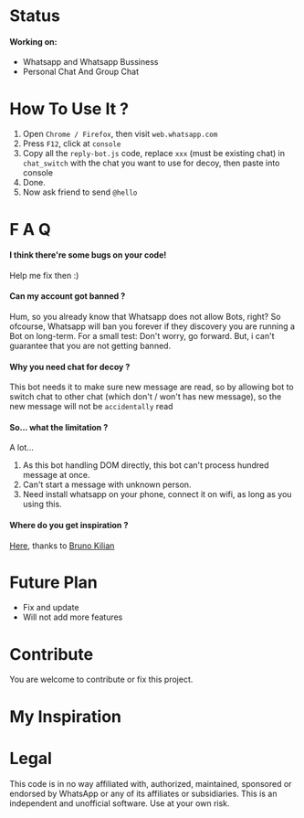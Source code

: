 # Status
#### Working on:
- Whatsapp and Whatsapp Bussiness
- Personal Chat And Group Chat

# How To Use It ?
1. Open `Chrome / Firefox`, then visit `web.whatsapp.com`
2. Press `F12`, click at `console`
3. Copy all the `reply-bot.js` code, replace `xxx` (must be existing chat) in `chat_switch` with the chat you want to use for decoy, then paste into console 
4. Done.
5. Now ask friend to send `@hello`

# F A Q
#### I think there're some bugs on your code!
Help me fix then :)
#### Can my account got banned ?
Hum, so you already know that Whatsapp does not allow Bots, right?
So ofcourse, Whatsapp will ban you forever if they discovery you are running a Bot on long-term. For a small test: Don't worry, go forward.
But, i can't guarantee that you are not getting banned.
#### Why you need chat for decoy ?
This bot needs it to make sure new message are read,
so by allowing bot to switch chat to other chat (which don't / won't has new message),
so the new message will not be `accidentally` read
#### So... what the limitation ?
A lot...
1. As this bot handling DOM directly, this bot can't process hundred message at once.
2. Can't start a message with unknown person.
3. Need install whatsapp on your phone, connect it on wifi, as long as you using this.
#### Where do you get inspiration ?
[Here](https://github.com/bruno222/whatsapp-web-bot/), thanks to [Bruno Kilian](https://github.com/bruno222)

# Future Plan
- Fix and update
- Will not add more features

# Contribute
You are welcome to contribute or fix this project.

# My Inspiration


# Legal
This code is in no way affiliated with, authorized, maintained, sponsored or endorsed by WhatsApp or any of its affiliates or subsidiaries. This is an independent and unofficial software. Use at your own risk.